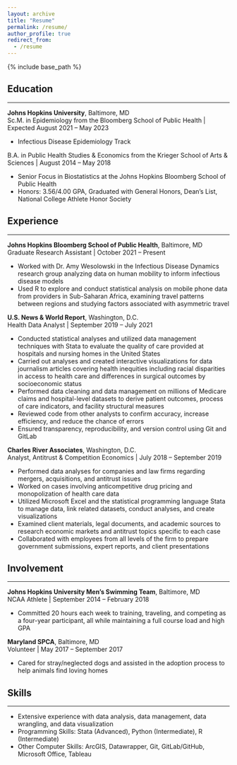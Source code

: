 ```yaml
---
layout: archive
title: "Resume"
permalink: /resume/
author_profile: true
redirect_from:
  - /resume
---
```


{% include base_path %}

## Education
------

**Johns Hopkins University**, Baltimore, MD \
Sc.M. in Epidemiology from the Bloomberg School of Public Health | Expected August 2021 – May 2023
- Infectious Disease Epidemiology Track

B.A. in Public Health Studies & Economics from the Krieger School of Arts & Sciences | August 2014 – May 2018
* Senior Focus in Biostatistics at the Johns Hopkins Bloomberg School of Public Health
* Honors: 3.56/4.00 GPA, Graduated with General Honors, Dean’s List, National College Athlete Honor Society

## Experience
------

**Johns Hopkins Bloomberg School of Public Health**, Baltimore, MD \
Graduate Research Assistant | October 2021 – Present
* Worked with Dr. Amy Wesolowski in the Infectious Disease Dynamics research group analyzing data on human mobility to inform infectious disease models
* Used R to explore and conduct statistical analysis on mobile phone data from providers in Sub-Saharan Africa, examining travel patterns between regions and studying factors associated with asymmetric travel

**U.S. News & World Report**, Washington, D.C. \
Health Data Analyst | September 2019 – July 2021
* Conducted statistical analyses and utilized data management techniques with Stata to evaluate the quality of care provided at hospitals and nursing homes in the United States
* Carried out analyses and created interactive visualizations for data journalism articles covering health inequities including racial disparities in access to health care and differences in surgical outcomes by socioeconomic status
* Performed data cleaning and data management on millions of Medicare claims and hospital-level datasets to derive patient outcomes, process of care indicators, and facility structural measures
* Reviewed code from other analysts to confirm accuracy, increase efficiency, and reduce the chance of errors
* Ensured transparency, reproducibility, and version control using Git and GitLab

**Charles River Associates**, Washington, D.C. \
Analyst, Antitrust & Competition Economics | July 2018 – September 2019
* Performed data analyses for companies and law firms regarding mergers, acquisitions, and antitrust issues
* Worked on cases involving anticompetitive drug pricing and monopolization of health care data
* Utilized Microsoft Excel and the statistical programming language Stata to manage data, link related datasets, conduct analyses, and create visualizations
* Examined client materials, legal documents, and academic sources to research economic markets and antitrust topics specific to each case
* Collaborated with employees from all levels of the firm to prepare government submissions, expert reports, and client presentations

## Involvement
------

**Johns Hopkins University Men’s Swimming Team**, Baltimore, MD \
NCAA Athlete | September 2014 – February 2018
* Committed 20 hours each week to training, traveling, and competing as a four-year participant, all while maintaining a full course load and high GPA

**Maryland SPCA**, Baltimore, MD \
Volunteer | May 2017 – September 2017
* Cared for stray/neglected dogs and assisted in the adoption process to help animals find loving homes

## Skills
------

* Extensive experience with data analysis, data management, data wrangling, and data visualization
* Programming Skills: Stata (Advanced), Python (Intermediate), R (Intermediate)
* Other Computer Skills: ArcGIS, Datawrapper, Git, GitLab/GitHub, Microsoft Office, Tableau
